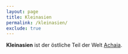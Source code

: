 ```yaml
---
layout: page
title: Kleinasien
permalink: /kleinasien/
exclude: true
---
```


**Kleinasien** ist der östliche Teil der Welt [Achaia](/achaia/). 